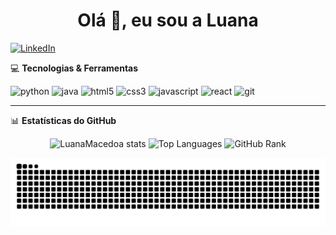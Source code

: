 
<h1 align="center">Olá 👋, eu sou a Luana</h1>
 
[![LinkedIn](https://img.shields.io/badge/LinkedIn-0077B5?style=for-the-badge&logo=linkedin&logoColor=white)]( https://www.linkedin.com/in/luanamacedoa/)

💻 **Tecnologias & Ferramentas**  

<p align="left">
  <img src="https://cdn.jsdelivr.net/gh/devicons/devicon/icons/python/python-original.svg" height="40" alt="python" />
  <img src="https://cdn.jsdelivr.net/gh/devicons/devicon/icons/java/java-original.svg" height="40" alt="java" />
  <img src="https://cdn.jsdelivr.net/gh/devicons/devicon/icons/html5/html5-original.svg" height="40" alt="html5" />
  <img src="https://cdn.jsdelivr.net/gh/devicons/devicon/icons/css3/css3-original.svg" height="40" alt="css3" />
  <img src="https://cdn.jsdelivr.net/gh/devicons/devicon/icons/javascript/javascript-original.svg" height="40" alt="javascript" />
  <img src="https://cdn.jsdelivr.net/gh/devicons/devicon/icons/react/react-original.svg" height="40" alt="react" />
  <img src="https://cdn.jsdelivr.net/gh/devicons/devicon/icons/git/git-original.svg" height="40" alt="git" />
</p>

---

📊 **Estatísticas do GitHub**  

<p align="center">
  <img src="https://github-readme-stats.vercel.app/api?username=LuanaMacedoa&show_icons=true&theme=radical&hide=contribs" alt="LuanaMacedoa stats" height="160" />
  <img src="https://github-readme-stats.vercel.app/api/top-langs/?username=LuanaMacedoa&layout=compact&theme=radical" alt="Top Languages" height="160" />
  <img src="https://github-profile-summary-cards.vercel.app/api/cards/profile-details?username=LuanaMacedoa&theme=radical" alt="GitHub Rank" height="160" />
</p>

<picture align="center">
  <source media="(prefers-color-scheme: dark)" srcset="https://raw.githubusercontent.com/LuanaMacedoa/LuanaMacedoa/output/github-contribution-grid-snake-dark.svg">
  <source media="(prefers-color-scheme: light)" srcset="https://raw.githubusercontent.com/LuanaMacedoa/LuanaMacedoa/output/github-contribution-grid-snake-dark.svg">
  <img align="center" alt="github contribution grid snake animation" src="https://raw.githubusercontent.com/LuanaMacedoa/LuanaMacedoa/output/github-contribution-grid-snake.svg">
</picture>




